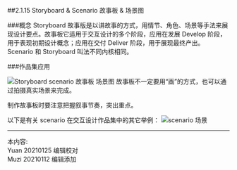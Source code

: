 ##2.1.15 Storyboard & Scenario 故事板 & 场景图  

###概念
Storyboard 故事版是以讲故事的方式，用情节、角色、场景等手法来展现设计要点。故事板它适用于交互设计的多个阶段，应用在发展 Develop 阶段，用于表现初期设计概念；应用在交付 Deliver 阶段，用于展现最终产出。
Scenario 和 Storyboard 叫法不同内核相同。


###作品集应用

![Storyboard  scenario 故事板 场景图](http://kitpic.makebi.net/2021/ixd_30.jpg)
故事板不一定要用“画”的方式，也可以通过拍摄真实场景来完成。

制作故事板时要注意把握叙事节奏，突出重点。

以下是有关 scenario 在交互设计作品集中的其它举例：
![scenario 场景](http://kitpic.makebi.net/2021/ixd_31.jpg)





---
本内容:    
Yuan 20210125 编辑校对  
Muzi 20210112 编辑添加
